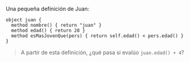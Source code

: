 Una pequeña definición de Juan:

```
object juan {
  method nombre() { return "juan" }
  method edad() { return 28 }
  method esMasJovenQue(pers) { return self.edad() < pers.edad() }
}
```

> A partir de esta definición, ¿qué pasa si evalúo `juan.edad() + 4`?
